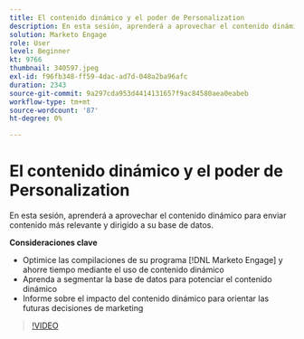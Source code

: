 ```yaml
---
title: El contenido dinámico y el poder de Personalization
description: En esta sesión, aprenderá a aprovechar el contenido dinámico para enviar contenido más relevante y dirigido a su base de datos.
solution: Marketo Engage
role: User
level: Beginner
kt: 9766
thumbnail: 340597.jpeg
exl-id: f96fb348-ff59-4dac-ad7d-048a2ba96afc
duration: 2343
source-git-commit: 9a297cda953d4414131657f9ac84580aea0eabeb
workflow-type: tm+mt
source-wordcount: '87'
ht-degree: 0%

---
```


# El contenido dinámico y el poder de Personalization

En esta sesión, aprenderá a aprovechar el contenido dinámico para enviar contenido más relevante y dirigido a su base de datos.

**Consideraciones clave**

* Optimice las compilaciones de su programa [!DNL Marketo Engage] y ahorre tiempo mediante el uso de contenido dinámico
* Aprenda a segmentar la base de datos para potenciar el contenido dinámico
* Informe sobre el impacto del contenido dinámico para orientar las futuras decisiones de marketing

>[!VIDEO](https://video.tv.adobe.com/v/340597/?quality=12&learn=on)

